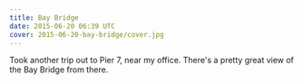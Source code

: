 ```yaml
---
title: Bay Bridge
date: 2015-06-20 06:39 UTC
cover: 2015-06-20-bay-bridge/cover.jpg
---
```


Took another trip out to Pier 7, near my office.
There's a pretty great view of the Bay Bridge from there.
